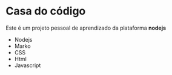 # Casa do código
Este é um projeto pessoal de aprendizado da plataforma **nodejs**
- Nodejs
- Marko
- CSS
- Html
- Javascript